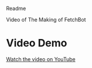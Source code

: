 Readme

Video of The Making of FetchBot


# Video Demo

[Watch the video on YouTube](https://www.youtube.com/watch?v=4rZINc078I8)

